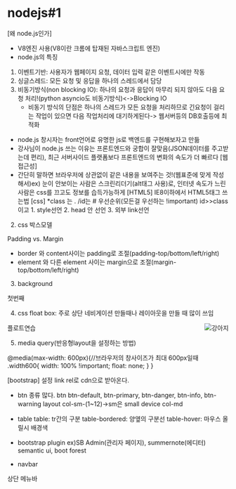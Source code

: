 # nodejs#1
[왜 node.js인가]
- V8엔진 사용(V8이란 크롬에 탑재된 자바스크립트 엔진)
- node.js의 특징
 1) 이벤트기반: 사용자가 웹페이지 요청, 데이터 입력 같은 이벤트시에만 작동
 2) 싱글스레드: 모든 요청 및 응답을 하나의 스레드에서 담당
 3) 비동기방식(non blocking IO): 하나의 요청과 응답이 마무리 되지 않아도 다음 요청 처리!(python asyncio도 비동기방식)<->Blocking IO
	- 비동기 방식의 단점은 하나의 스레드가 모든 요청을 처리하므로 긴요청이 걸리는 작업이 있으면 다음 작업처리에 대기하게된다-> 웹서버등의 DB호출등에 최적화
- node.js 창시자는 front언어로 유명한 js로 백엔드를 구현해보자고 만듦
- 강사님이 node.js 쓰는 이유는 프론트엔드와 궁합이 잘맞음(JSON데이터를 주고받는데 편리), 최근 서버사이드 플랫폼보다 프론트엔드의 변화의 속도가 더 빠르다
[웹접근성]
- 간단히 말하면 브라우저에 상관없이 같은 내용을 보여주는 것!(웹표준에 맞게 작성해서)ex) 눈이 안보이는 사람은 스크린리더기(alt태그 사용)로, 인터넷 속도가 느린 사람은 css를 끄고도 정보를 습득가능하게
[HTML5]
IE8이하에서 HTML5태그 쓰는법
[css]
*class 는 . /id는 #
우선순위(모든걸 우선하는 !important)
id>>class이고 1. style선언 2. <style></style> head 안 선언 3. 외부 link선언 
2. css 박스모델

Padding vs. Margin

- border 와 content사이는 padding로 조절(padding-top/bottom/left/right)
- element 와 다른 element 사이는 margin으로 조절(margin-top/bottom/left/right)





3. background
<div style="background:url('https://nodejs.junyoung.me/demo/images/1.jpg’) 0 0 no-repeat; color:#fff; width:200px; height:300px;">
    첫번째
</div>

4. css float box: 주로 상단 네비게이션 만들때나 레이아웃을 만들 때 많이 쓰임
<div>
    <img src="http://nodejs.junyoung.me/demo/images/2.jpg" style="float: right; " alt="강아지">
    플로트연습
</div>


5.  media query(반응형layout을 설정하는 방법)

@media(max-width: 600px){//브라우저의 창사이즈가 최대 600px일때
	.width600{
		width: 100% !important;
		float: none;
	}
}

[bootstrap]
설정 link rel로 cdn으로 받아온다.
- btn 종류 많다.
btn btn-default, btn-primary, btn-danger, btn-info, btn-warning
layout
	col-sm-(1~12)->sm은 small device
	col-md
- table
table: tr간의 구분
table-bordered: 양옆의 구분선
table-hover: 마우스 올릴시 배경색

- bootstrap plugin
ex)SB Admin(관리자 페이지), summernote(에디터)
semantic ui, boot forest

- navbar

상단 메뉴바
